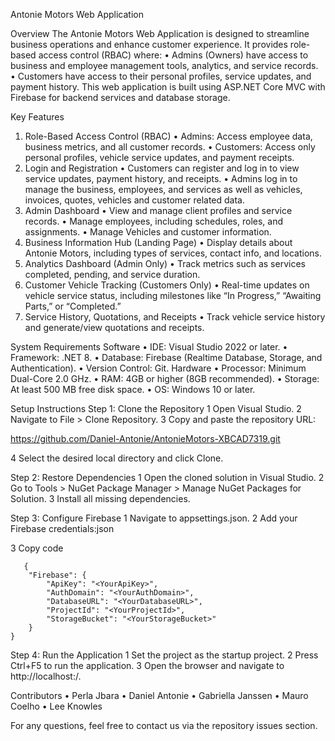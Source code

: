 Antonie Motors Web Application

Overview
The Antonie Motors Web Application is designed to streamline business operations and enhance customer experience. It provides role-based access control (RBAC) where:
•	Admins (Owners) have access to business and employee management tools, analytics, and service records.
•	Customers have access to their personal profiles, service updates, and payment history.
This web application is built using ASP.NET Core MVC with Firebase for backend services and database storage.

Key Features
1. Role-Based Access Control (RBAC)
•	Admins: Access employee data, business metrics, and all customer records.
•	Customers: Access only personal profiles, vehicle service updates, and payment receipts.
2. Login and Registration
•	Customers can register and log in to view service updates, payment history, and receipts.
•	Admins log in to manage the business, employees, and services as well as vehicles, invoices, quotes, vehicles and customer related data.
3. Admin Dashboard
•	View and manage client profiles and service records.
•	Manage employees, including schedules, roles, and assignments.
•	Manage Vehicles and customer information.
4. Business Information Hub (Landing Page)
•	Display details about Antonie Motors, including types of services, contact info, and locations.
5. Analytics Dashboard (Admin Only)
•	Track metrics such as services completed, pending, and service duration.
6. Customer Vehicle Tracking (Customers Only)
•	Real-time updates on vehicle service status, including milestones like “In Progress,” “Awaiting Parts,” or “Completed.”
7. Service History, Quotations, and Receipts
•	Track vehicle service history and generate/view quotations and receipts.

System Requirements
Software
•	IDE: Visual Studio 2022 or later.
•	Framework: .NET 8.
•	Database: Firebase (Realtime Database, Storage, and Authentication).
•	Version Control: Git.
Hardware
•	Processor: Minimum Dual-Core 2.0 GHz.
•	RAM: 4GB or higher (8GB recommended).
•	Storage: At least 500 MB free disk space.
•	OS: Windows 10 or later.

Setup Instructions
Step 1: Clone the Repository
1	Open Visual Studio.
2	Navigate to File > Clone Repository.
3	Copy and paste the repository URL:

https://github.com/Daniel-Antonie/AntonieMotors-XBCAD7319.git  

4	Select the desired local directory and click Clone.

Step 2: Restore Dependencies
1	Open the cloned solution in Visual Studio.
2	Go to Tools > NuGet Package Manager > Manage NuGet Packages for Solution.
3	Install all missing dependencies.

Step 3: Configure Firebase
1	Navigate to appsettings.json.
2	Add your Firebase credentials:json

3 Copy code


       {  
	    "Firebase": {  
	        "ApiKey": "<YourApiKey>",  
	        "AuthDomain": "<YourAuthDomain>",  
	        "DatabaseURL": "<YourDatabaseURL>",  
	        "ProjectId": "<YourProjectId>",  
	        "StorageBucket": "<YourStorageBucket>"  
	    }  
	}  	


Step 4: Run the Application
1	Set the project as the startup project.
2	Press Ctrl+F5 to run the application.
3	Open the browser and navigate to http://localhost:<port>/.


Contributors
•	Perla Jbara
•	Daniel Antonie
•	Gabriella Janssen
•	Mauro Coelho
•	Lee Knowles


For any questions, feel free to contact us via the repository issues section.
